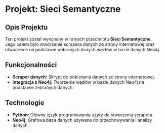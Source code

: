 # Projekt: Sieci Semantyczne

## Opis Projektu

Ten projekt został wykonany w ramach przedmiotu **Sieci Semantyczne**. Jego celem było stworzenie scrapera danych ze strony internetowej oraz utworzenie na podstawie pobranych danych węzłów w bazie danych Neo4j.

## Funkcjonalności

- **Scraper danych:** Skrypt do pobierania danych ze strony internetowej.
- **Integracja z Neo4j:** Tworzenie węzłów w bazie danych Neo4j na podstawie zebranych danych.

## Technologie

- **Python:** Główny język programowania użyty do stworzenia scrapera.
- **Neo4j:** Grafowa baza danych używana do przechowywania i analizy danych.
